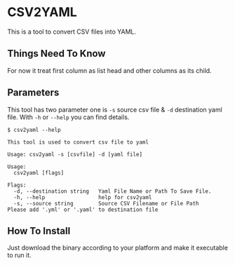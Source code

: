 # CSV2YAML

This is a tool to convert CSV files into YAML.

## Things Need To Know

For now it treat first column as list head and other columns as its child.

## Parameters

This tool has two parameter one is `-s` source csv file & `-d` destination yaml file. With `-h` or `--help` you can find details.


```cassandraql
$ csv2yaml --help

This tool is used to convert csv file to yaml

Usage: csv2yaml -s [csvfile] -d [yaml file]

Usage:
  csv2yaml [flags]

Flags:
  -d, --destination string   Yaml File Name or Path To Save File.
  -h, --help                 help for csv2yaml
  -s, --source string        Source CSV Filename or File Path
Please add '.yml' or '.yaml' to destination file

```

## How To Install

Just download the binary according to your platform and make it executable to run it.
